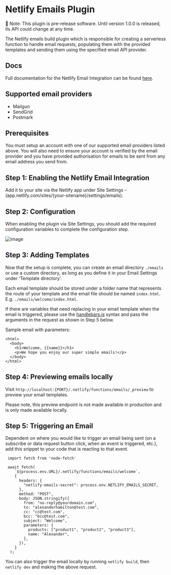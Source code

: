 # Netlify Emails Plugin

🚧 Note: This plugin is pre-release software. Until version 1.0.0 is released, its API could change at any time.

The Netlify emails build plugin which is responsible for creating a serverless function to handle email requests, populating them with the provided templates and sending them using the specified email API provider.

## Docs

Full documentation for the Netlify Email Integration can be found [here](https://docs.netlify.com/netlify-labs/experimental-features/email-integration).

## Supported email providers

- Mailgun
- SendGrid
- Postmark

## Prerequisites

You must setup an account with one of our supported email providers listed above. You will also need to ensure your account is verified by the email provider and you have provided authorisation for emails to be sent from any email address you send from.

## Step 1: Enabling the Netlify Email Integration

Add it to your site via the Netlify app under Site Settings - (app.netlify.com/sites/{your-sitename}/settings/emails).

## Step 2: Configuration

When enabling the plugin via Site Settings, you should add the required configuration variables to complete the configuration step.

![image](https://user-images.githubusercontent.com/15314252/197204381-5a06d036-ea90-40d5-9a85-262d137e8309.png)

## Step 3: Adding Templates

Now that the setup is complete, you can create an email directory `./emails` or use a custom directory, as long as you define it in your Email Settings under ‘Template directory’.

Each email template should be stored under a folder name that represents the route of your template and the email file should be named `index.html`. E.g. `./emails/welcome/index.html`.

If there are variables that need replacing in your email template when the email is triggered, please use the [handlebars.js](https://handlebarsjs.com/) syntax and pass the arguments in the request as shown in Step 5 below.

Sample email with parameters:

```
<html>
  <body>
    <h1>Welcome, {{name}}</h1>
    <p>We hope you enjoy our super simple emails!</p>
  </body>
</html>
```

## Step 4: Previewing emails locally

Visit `http://localhost:{PORT}/.netlify/functions/emails/_preview` to preview your email templates.

Please note, this preview endpoint is not made available in production and is only made available locally.

## Step 5: Triggering an Email

Dependent on where you would like to trigger an email being sent (on a subscribe or data request button click, when an event is triggered, etc.), add this snippet to your code that is reacting to that event.

```
 import fetch from 'node-fetch'

 await fetch(
    `${process.env.URL}/.netlify/functions/emails/welcome`,
    {
      headers: {
        "netlify-emails-secret": process.env.NETLIFY_EMAILS_SECRET,
      },
      method: "POST",
      body: JSON.stringify({
        from: "no-reply@yourdomain.com",
        to: "alexanderhamilton@test.com",
        cc: "cc@test.com",
        bcc: "bcc@test.com",
        subject: "Welcome",
        parameters: {
          products: ["product1", "product2", "product3"],
          name: "Alexander",
        },
      }),
    }
  );
```

You can also trigger the email locally by running `netlify build`, then `netlify dev` and making the above request.
